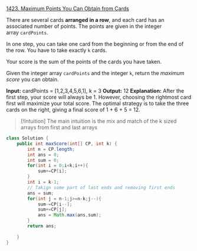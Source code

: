 
[1423. Maximum Points You Can Obtain from Cards](https://leetcode.com/problems/maximum-points-you-can-obtain-from-cards/)

There are several cards **arranged in a row**, and each card has an associated number of points. The points are given in the integer array `cardPoints`.

In one step, you can take one card from the beginning or from the end of the row. You have to take exactly `k` cards.

Your score is the sum of the points of the cards you have taken.

Given the integer array `cardPoints` and the integer `k`, return the _maximum score_ you can obtain.

**Input:** cardPoints = [1,2,3,4,5,6,1], k = 3
**Output:** 12
**Explanation:** After the first step, your score will always be 1. However, choosing the rightmost card first will maximize your total score. The optimal strategy is to take the three cards on the right, giving a final score of 1 + 6 + 5 = 12.

>[!Intuition] 
>The main intuition is the mix and match of the k sized arrays from first and last arrays


```java
class Solution {
    public int maxScore(int[] CP, int k) {
        int n = CP.length;
        int ans = 0;
        int sum = 0;
        for(int i = 0;i<k;i++){
            sum+=CP[i];
        }
        int i = k-1;
        // Takign some part of last ends and removing first ends 
        ans = sum;
        for(int j = n-1;j>=n-k;j--){
            sum-=CP[i--];
            sum+=CP[j];
            ans = Math.max(ans,sum);
        }
        return ans;
        
    }
}
```
